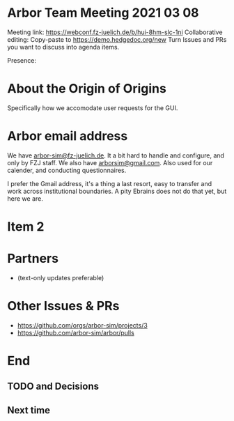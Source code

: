 Arbor Team Meeting 2021 03 08
=============================

Meeting link: https://webconf.fz-juelich.de/b/hui-8hm-slc-1ni
Collaborative editing: Copy-paste to <https://demo.hedgedoc.org/new>
Turn Issues and PRs you want to discuss into agenda items.

Presence:

About the Origin of Origins
===========================

Specifically how we accomodate user requests for the GUI.

Arbor email address
===================

We have arbor-sim@fz-juelich.de. It a bit hard to handle and configure, and only by FZJ staff.
We also have arborsim@gmail.com. Also used for our calender, and conducting questionnaires.

I prefer the Gmail address, it's a thing a last resort, easy to transfer and work across institutional boundaries. A pity Ebrains does not do that yet, but here we are.

Item 2
======



Partners
========

* (text-only updates preferable)


Other Issues & PRs
==================

* https://github.com/orgs/arbor-sim/projects/3
* https://github.com/arbor-sim/arbor/pulls

End
===

TODO and Decisions
------------------



Next time
---------

